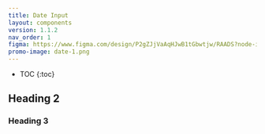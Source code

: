 ```yaml
---
title: Date Input
layout: components
version: 1.1.2
nav_order: 1
figma: https://www.figma.com/design/P2gZJjVaAqHJwB1tGbwtjw/RAADS?node-id=5178-8295&t=DaQuC2pMFYEZZcOO-1
promo-image: date-1.png
---
```


- TOC
{:toc}

## Heading 2

### Heading 3
